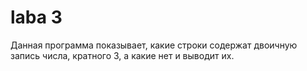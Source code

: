# laba 3
Данная программа показывает, какие строки содержат двоичную запись числа, кратного 3, а какие нет и выводит их.
